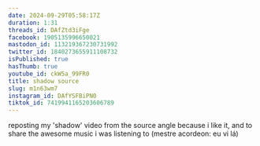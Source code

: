 ```yaml
---
date: 2024-09-29T05:58:17Z
duration: 1:31
threads_id: DAfZtd3iFge
facebook: 1905135996650021
mastodon_id: 113219367230731992
twitter_id: 1840273655911108732
isPublished: true
hasThumb: true
youtube_id: ckW5a_99FR0
title: shadow source
slug: m1n63wm7
instagram_id: DAfYSFBiPN0
tiktok_id: 7419941165203606789
---
```

reposting my 'shadow' video from the source angle because i like it, and to share the awesome music i was listening to (mestre acordeon: eu vi lá)
